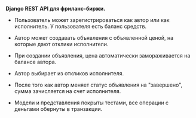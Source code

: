 **Django REST API для фриланс-биржи.**

- Пользователь может зарегистрироваться как автор или как исполнитель. У пользователя есть баланс средств.
- Автор может создавать объявления с объявленной ценой, на которые дают отклики исполнители.
- При создании объявления, цена автоматически замораживается на балансе автора.
- Автор выбирает из откликов исполнителя.
- После того как автор меняет статус объявления на "завершено", сумма зачисляется на счет исполнителя.

- Модели и представления покрыты тестами, все операции с деньгами обернуты в транзакции.